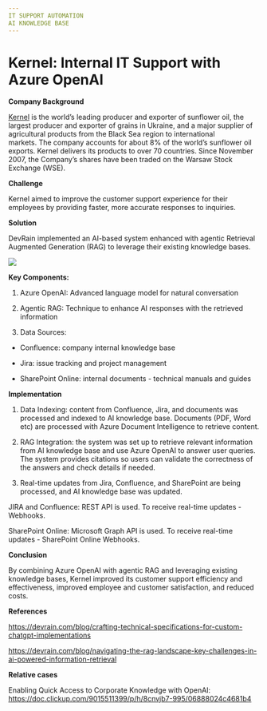 ```yaml
---
IT SUPPORT AUTOMATION  
AI KNOWLEDGE BASE 
---
```

# Kernel: Internal IT Support with Azure OpenAI  
**Company Background**

[Kernel](https://www.kernel.ua/) is the world’s leading producer and exporter of sunflower oil, the largest producer and exporter of grains in Ukraine, and a major supplier of agricultural products from the Black Sea region to international markets. The company accounts for about 8% of the world’s sunflower oil exports. Kernel delivers its products to over 70 countries. Since November 2007, the Company’s shares have been traded on the Warsaw Stock Exchange (WSE).

  


**Challenge**

Kernel aimed to improve the customer support experience for their employees by providing faster, more accurate responses to inquiries.

  


**Solution**

DevRain implemented an AI-based system enhanced with agentic Retrieval Augmented Generation (RAG) to leverage their existing knowledge bases.

  


![](https://devrain.blob.core.windows.net/cases/case_image_eba452fc.png)

  


**Key Components:**

1. Azure OpenAI: Advanced language model for natural conversation

2. Agentic RAG: Technique to enhance AI responses with the retrieved information

3. Data Sources:

 - Confluence: company internal knowledge base

 - Jira: issue tracking and project management

 - SharePoint Online: internal documents - technical manuals and guides

  


**Implementation**

1. Data Indexing: content from Confluence, Jira, and documents was processed and indexed to AI knowledge base. Documents (PDF, Word etc) are processed with Azure Document Intelligence to retrieve content.

2. RAG Integration: the system was set up to retrieve relevant information from AI knowledge base and use Azure OpenAI to answer user queries. The system provides citations so users can validate the correctness of the answers and check details if needed.

3. Real-time updates from Jira, Confluence, and SharePoint are being processed, and AI knowledge base was updated. 

  


JIRA and Confluence: REST API is used. To receive real-time updates - Webhooks.

SharePoint Online: Microsoft Graph API is used. To receive real-time updates - SharePoint Online Webhooks.

  


**Conclusion**

By combining Azure OpenAI with agentic RAG and leveraging existing knowledge bases, Kernel improved its customer support efficiency and effectiveness, improved employee and customer satisfaction, and reduced costs.

  


**References**

<https://devrain.com/blog/crafting-technical-specifications-for-custom-chatgpt-implementations>

<https://devrain.com/blog/navigating-the-rag-landscape-key-challenges-in-ai-powered-information-retrieval>

  


**Relative cases**

Enabling Quick Access to Corporate Knowledge with OpenAI: <https://doc.clickup.com/9015511399/p/h/8cnvjb7-995/06888024c4681b4>